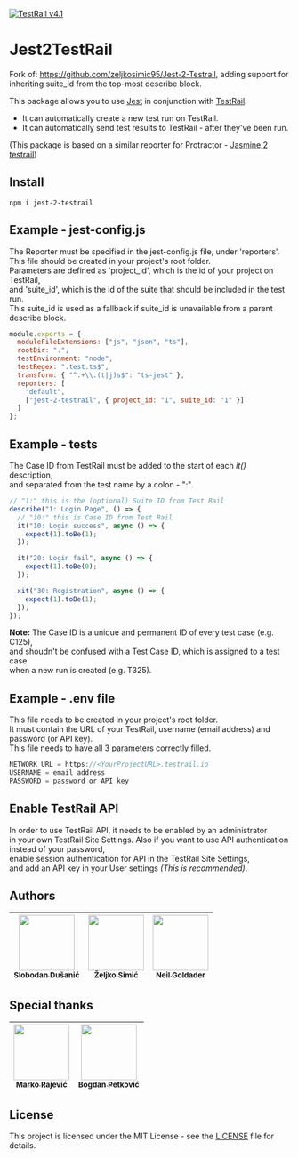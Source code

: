 [![TestRail v4.1](https://img.shields.io/badge/TestRail%20API-v2-green.svg)](http://docs.gurock.com/testrail-api2/start)

# Jest2TestRail
Fork of: https://github.com/zeljkosimic95/Jest-2-Testrail, adding support for inheriting suite_id from the top-most describe block.

This package allows you to use [Jest](https://jestjs.io/) in conjunction with [TestRail](http://www.gurock.com/testrail/).

- It can automatically create a new test run on TestRail.
- It can automatically send test results to TestRail - after they've been run.

(This package is based on a similar reporter for Protractor - [Jasmine 2 testrail](https://www.npmjs.com/package/jasmine-2-testrail))

## Install

```code
npm i jest-2-testrail
```

## Example - **jest-config.js**

The Reporter must be specified in the jest-config.js file, under 'reporters'.
<br>This file should be created in your project's root folder.
<br>Parameters are defined as 'project_id', which is the id of your project on TestRail,
<br>and 'suite_id', which is the id of the suite that should be included in the test run.
<br>This suite_id is used as a fallback if suite_id is unavailable from a parent describe block.

```javascript
module.exports = {
  moduleFileExtensions: ["js", "json", "ts"],
  rootDir: ".",
  testEnvironment: "node",
  testRegex: ".test.ts$",
  transform: { "^.+\\.(t|j)s$": "ts-jest" },
  reporters: [
    "default",
    ["jest-2-testrail", { project_id: "1", suite_id: "1" }]
  ]
};
```

## Example - tests

The Case ID from TestRail must be added to the start of each _it()_ description, <br>and separated from the test name by a colon - ":".

```javascript
// "1:" this is the (optional) Suite ID from Test Rail
describe("1: Login Page", () => {
  // "10:" this is Case ID from Test Rail
  it("10: Login success", async () => {
    expect(1).toBe(1);
  });

  it("20: Login fail", async () => {
    expect(1).toBe(0);
  });

  xit("30: Registration", async () => {
    expect(1).toBe(1);
  });
});
```

**Note:** The Case ID is a unique and permanent ID of every test case (e.g. C125),
<br>and shoudn't be confused with a Test Case ID, which is assigned to a test case<br> when a new run is created (e.g. T325).

## Example - **.env** file

This file needs to be created in your project's root folder.
<br> It must contain the URL of your TestRail, username (email address) and password (or API key).
<br> This file needs to have all 3 parameters correctly filled.

```javascript
NETWORK_URL = https://<YourProjectURL>.testrail.io
USERNAME = email address
PASSWORD = password or API key
```

## Enable TestRail API

In order to use TestRail API, it needs to be enabled by an administrator
<br>in your own TestRail Site Settings.
Also if you want to use API authentication instead of your password,
<br>enable session authentication for API in the TestRail Site Settings,
<br>and add an API key in your User settings _(This is recommended)_.

## Authors

| [<img src="https://avatars.githubusercontent.com/Slobo989" width="100px;"/><br /><sub><b>Slobodan Dušanić</b></sub>](https://github.com/Slobo989) | [<img src="https://avatars.githubusercontent.com/zeljkosimic95" width="100px;"/><br /><sub><b>Željko Simić</b></sub>](https://www.github.com/zeljkosimic95) | [<img src="https://avatars.githubusercontent.com/u/3653199" width="100px;"/><br /><sub><b>Neil Goldader</b></sub>](https://github.com/avatarneil) |
| - | - | - |

## Special thanks

| [<img src="https://avatars.githubusercontent.com/markoarsenal" width="100px;"/><br /><sub><b>Marko Rajević</b></sub>](https://github.com/markoarsenal) | [<img src="https://avatars.githubusercontent.com/phpoenix" width="100px;"/><br /><sub><b>Bogdan Petković</b></sub>](https://www.github.com/phpoenix) |
| ------------------------------------------------------------------------------------------------------------------------------------------------------ | ---------------------------------------------------------------------------------------------------------------------------------------------------- |


## License

This project is licensed under the MIT License - see the [LICENSE](LICENSE.md) file for details.
